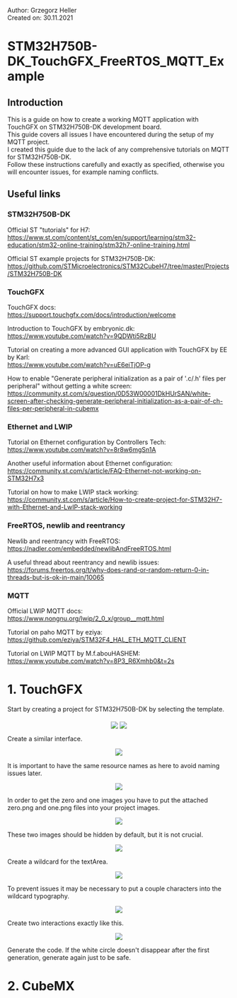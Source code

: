Author: Grzegorz Heller  
Created on: 30.11.2021  

# STM32H750B-DK_TouchGFX_FreeRTOS_MQTT_Example
## Introduction
This is a guide on how to create a working MQTT application with TouchGFX on STM32H750B-DK development board.  
This guide covers all issues I have encountered during the setup of my MQTT project.  
I created this guide due to the lack of any comprehensive tutorials on MQTT for STM32H750B-DK.  
Follow these instructions carefully and exactly as specified, otherwise you will encounter issues, for example naming conflicts.  

## Useful links
### STM32H750B-DK
Official ST "tutorials" for H7:  
https://www.st.com/content/st_com/en/support/learning/stm32-education/stm32-online-training/stm32h7-online-training.html  

Official ST example projects for STM32H750B-DK:  
https://github.com/STMicroelectronics/STM32CubeH7/tree/master/Projects/STM32H750B-DK  

### TouchGFX
TouchGFX docs:  
https://support.touchgfx.com/docs/introduction/welcome  

Introduction to TouchGFX by embryonic.dk:  
https://www.youtube.com/watch?v=9QDWti5RzBU  

Tutorial on creating a more advanced GUI application with TouchGFX by EE by Karl:  
https://www.youtube.com/watch?v=uE6eiTjOP-g  

How to enable "Generate peripheral initialization as a pair of '.c/.h' files per peripheral" without getting a white screen:  
https://community.st.com/s/question/0D53W00001DkHUrSAN/white-screen-after-checking-generate-peripheral-initialization-as-a-pair-of-ch-files-per-peripheral-in-cubemx  

### Ethernet and LWIP
Tutorial on Ethernet configuration by Controllers Tech:  
https://www.youtube.com/watch?v=8r8w6mgSn1A  

Another useful information about Ethernet configuration:  
https://community.st.com/s/article/FAQ-Ethernet-not-working-on-STM32H7x3  

Tutorial on how to make LWIP stack working:  
https://community.st.com/s/article/How-to-create-project-for-STM32H7-with-Ethernet-and-LwIP-stack-working  

### FreeRTOS, newlib and reentrancy
Newlib and reentrancy with FreeRTOS:  
https://nadler.com/embedded/newlibAndFreeRTOS.html  

A useful thread about reentrancy and newlib issues:  
https://forums.freertos.org/t/why-does-rand-or-random-return-0-in-threads-but-is-ok-in-main/10065  

### MQTT
Official LWIP MQTT docs:  
https://www.nongnu.org/lwip/2_0_x/group__mqtt.html  

Tutorial on paho MQTT by eziya:  
https://github.com/eziya/STM32F4_HAL_ETH_MQTT_CLIENT  

Tutorial on LWIP MQTT by M.f.abouHASHEM:  
https://www.youtube.com/watch?v=8P3_R6Xmhb0&t=2s  

# 1. TouchGFX
Start by creating a project for STM32H750B-DK by selecting the template.  
<p align = "center"> <img src = "images/tgfx_project1.PNG" align = "middle" /> <img src = "images/tgfx_project2.PNG" align = "middle"  /> </p>
Create a similar interface.  
<p align = "center"> <img src = "images/tgfx_interface1.PNG" align = "middle" /> </p>
It is important to have the same resource names as here to avoid naming issues later.  
<p align = "center"> <img src = "images/tgfx_resource_names1.PNG" align = "middle" /> </p>
In order to get the zero and one images you have to put the attached zero.png and one.png files into your project images.  
<p align = "center"> <img src = "images/tgfx_images1.PNG" align = "middle" /> </p>
These two images should be hidden by default, but it is not crucial.  
<p align = "center"> <img src = "images/tgfx_visible1.PNG" align = "middle" /> </p>
Create a wildcard for the textArea.  
<p align = "center"> <img src = "images/tgfx_wildcard1.png" align = "middle" /> </p>
To prevent issues it may be necessary to put a couple characters into the wildcard typography.  
<p align = "center"> <img src = "images/tgfx_typography1.PNG" align = "middle" /> </p>
Create two interactions exactly like this.  
<p align = "center"> <img src = "images/tgfx_interactions1.png" align = "middle" /> </p>
Generate the code. If the white circle doesn't disappear after the first generation, generate again just to be safe.  

# 2. CubeMX
